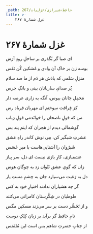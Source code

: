 ```yaml
---
_path: حافظ-شیرازی/غزلیات/267
title: >-
    غزل شمارهٔ ۲۶۷
---
```

# غزل شمارهٔ ۲۶۷

<div class="b" id="bn1"><div class="m1"><p>ای صبا گر بُگذری بر ساحلِ رودِ اَرَس</p></div>
<div class="m2"><p>بوسه زن بر خاکِ آن وادی و مُشکین کُن نَفَس</p></div></div>
<div class="b" id="bn2"><div class="m1"><p>منزلِ سَلمی که بادَش هر دَم از ما صد سلام</p></div>
<div class="m2"><p>پُر صدایِ ساربانان بینی و بانگِ جرس</p></div></div>
<div class="b" id="bn3"><div class="m1"><p>مَحمِلِ جانان ببوس، آنگه به زاری عرضه دار</p></div>
<div class="m2"><p>کز فِراقت سوختم ای مهربان فریاد رس</p></div></div>
<div class="b" id="bn4"><div class="m1"><p>من که قولِ ناصحان را خوانَدمی قولِ رَباب</p></div>
<div class="m2"><p>گوشمالی دیدم از هجران که اینم پند بس</p></div></div>
<div class="b" id="bn5"><div class="m1"><p>عشرتِ شبگیر کن، مِی نوش کاندر راهِ عشق</p></div>
<div class="m2"><p>شَبرُوان را آشنایی‌هاست با میرِ عَسَس</p></div></div>
<div class="b" id="bn6"><div class="m1"><p>عشقبازی، کارِ بازی نیست ای دل، سر بِباز</p></div>
<div class="m2"><p>زان که گویِ عشق نَتْوان زد به چوگانِ هوس</p></div></div>
<div class="b" id="bn7"><div class="m1"><p>دل به رَغبت می‌سپارد جان به چشمِ مستِ یار</p></div>
<div class="m2"><p>گر چه هشیاران ندادند اختیارِ خود به کس</p></div></div>
<div class="b" id="bn8"><div class="m1"><p>طوطیان در شِکَّرِستان کامرانی می‌کنند</p></div>
<div class="m2"><p>و از تَحَسُّر دست بر سر می‌زند مسکین مگس</p></div></div>
<div class="b" id="bn9"><div class="m1"><p>نامِ حافظ گر برآید بر زبانِ کِلکِ دوست</p></div>
<div class="m2"><p>از جنابِ حضرتِ شاهم بس است این مُلتَمَس</p></div></div>
